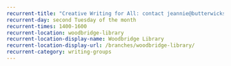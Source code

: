 ```yaml
---
recurrent-title: "Creative Writing for All: contact jeannie@butterwicks.com"
recurrent-day: second Tuesday of the month
recurrent-times: 1400-1600
recurrent-location: woodbridge-library
recurrent-location-display-name: Woodbridge Library
recurrent-location-display-url: /branches/woodbridge-library/
recurrent-category: writing-groups
---
```

